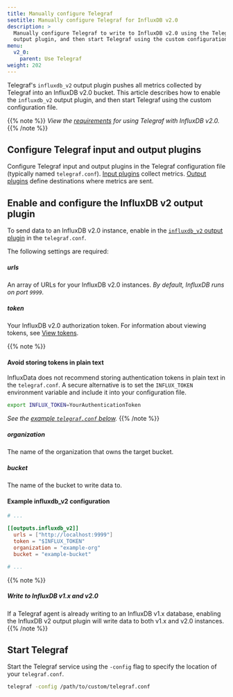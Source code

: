 ```yaml
---
title: Manually configure Telegraf
seotitle: Manually configure Telegraf for InfluxDB v2.0
description: >
  Manually configure Telegraf to write to InfluxDB v2.0 using the Telegraf `influxdb_v2`
  output plugin, and then start Telegraf using the custom configuration.
menu:
  v2_0:
    parent: Use Telegraf
weight: 202
---
```


Telegraf's `influxdb_v2` output plugin pushes all metrics collected by Telegraf
into an InfluxDB v2.0 bucket.
This article describes how to enable the `influxdb_v2` output plugin,
and then start Telegraf using the custom configuration file.

{{% note %}}
_View the [requirements](/v2.0/collect-data/use-telegraf#requirements)
for using Telegraf with InfluxDB v2.0._
{{% /note %}}

## Configure Telegraf input and output plugins
Configure Telegraf input and output plugins in the Telegraf configuration file (typically named `telegraf.conf`).
[Input plugins](https://docs.influxdata.com/telegraf/v1.9/plugins/inputs/) collect metrics.
[Output plugins](https://docs.influxdata.com/telegraf/v1.9/plugins/outputs/) define destinations where metrics are sent.

## Enable and configure the InfluxDB v2 output plugin
To send data to an InfluxDB v2.0 instance, enable in the
[`influxdb_v2` output plugin](https://github.com/influxdata/telegraf/blob/master/plugins/outputs/influxdb_v2/README.md)
in the `telegraf.conf`.

The following settings are required:

##### urls
An array of URLs for your InfluxDB v2.0 instances.
_By default, InfluxDB runs on port `9999`._

##### token
Your InfluxDB v2.0 authorization token.
For information about viewing tokens, see [View tokens](/v2.0/users/tokens/view-tokens/).

{{% note %}}
#### Avoid storing tokens in plain text
InfluxData does not recommend storing authentication tokens in plain text in the `telegraf.conf`.
A secure alternative is to set the `INFLUX_TOKEN` environment variable and include
it into your configuration file.

```sh
export INFLUX_TOKEN=YourAuthenticationToken
```

_See the [example `telegraf.conf` below](#example-influxdb-v2-configuration)._
{{% /note %}}

##### organization
The name of the organization that owns the target bucket.

##### bucket
The name of the bucket to write data to.

#### Example influxdb_v2 configuration
```toml
# ...

[[outputs.influxdb_v2]]
  urls = ["http://localhost:9999"]
  token = "$INFLUX_TOKEN"
  organization = "example-org"
  bucket = "example-bucket"

# ...
```

{{% note %}}
##### Write to InfluxDB v1.x and v2.0
If a Telegraf agent is already writing to an InfluxDB v1.x database,
enabling the InfluxDB v2 output plugin will write data to both v1.x and v2.0 instances.
{{% /note %}}

## Start Telegraf
Start the Telegraf service using the `-config` flag to specify the location of your `telegraf.conf`.

```sh
telegraf -config /path/to/custom/telegraf.conf
```
